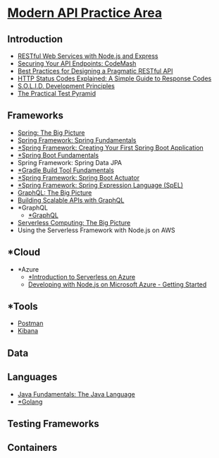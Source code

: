 # [Modern API Practice Area](https://app.pluralsight.com/channels/details/480b82e2-96f8-48ce-85a5-d304fb798aee)

## Introduction

- [RESTful Web Services with Node.js and Express](introduction/restful-web-services-with-nodejs-and-express/)
- [Securing Your API Endpoints: CodeMash](introduction/securing-your-api-endpoints-codemash/)
- [Best Practices for Designing a Pragmatic RESTful API](introduction/best-practices-for-designing-a-pragmatic-restful-api/)
- [HTTP Status Codes Explained: A Simple Guide to Response Codes](introduction/http-status-codes-explained/)
- [S.O.L.I.D. Development Principles](introduction/solid-development-principles/)
- [The Practical Test Pyramid](introduction/the-practical-test-pyramid/)

## Frameworks

- [Spring: The Big Picture](frameworks/spring-the-big-picture/)
- [Spring Framework: Spring Fundamentals](frameworks/spring-framework-spring-fundamentals/)
- [\*Spring Framework: Creating Your First Spring Boot Application](frameworks/spring-framework-creating-your-first-spring-boot-application/)
- [\*Spring Boot Fundamentals](frameworks/spring-boot-fundamentals/)
- Spring Framework: Spring Data JPA
- [\*Gradle Build Tool Fundamentals](frameworks/gradle-build-tool-fundamentals/)
- [\*Spring Framework: Spring Boot Actuator](frameworks/spring-framework-spring-boot-actuator/)
- [\*Spring Framework: Spring Expression Language (SpEL)](frameworks/spring-framework-spring-expression-language-spel/)
- [GraphQL: The Big Picture](frameworks/graphql-the-big-picture/)
- [Building Scalable APIs with GraphQL](frameworks/building-scalable-apis-with-graphql/)
- \*GraphQL
  - [\*GraphQL](frameworks/graphql/graphql-org-learn/)
- [Serverless Computing: The Big Picture](frameworks/serverless-computing-the-big-picture/)
- Using the Serverless Framework with Node.js on AWS

## \*Cloud

- \*Azure
  - [\*Introduction to Serverless on Azure](cloud/azure/introduction-to-serverless-on-azure/)
  - [Developing with Node.js on Microsoft Azure - Getting Started](cloud/azure/developing-with-nodejs-on-microsoft-azure-getting-started/)

## \*Tools

- [Postman](tools/postman/)
- [Kibana](tools/kibana/)

## Data

## Languages

- [Java Fundamentals: The Java Language](languages/java/java-fundamentals-the-java-language)
- [\*Golang](languages/golang/)

## Testing Frameworks

## Containers
